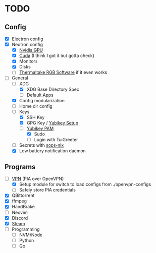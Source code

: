 # TODO

## Config

- [x] Electron config
- [x] Neutron config
  - [x] [Nvidia GPU](https://nixos.wiki/wiki/Nvidia)
  - [x] [Cuda](https://nixos.wiki/wiki/CUDA) (I think I got it but gotta check)
  - [x] Monitors
  - [x] Disks
  - [ ] [Thermaltake RGB Software](https://github.com/chestm007/linux_thermaltake_riing) if it even works
- [ ] General
  - [ ] XDG
    - [x] XDG Base Directory Spec
    - [ ] Default Apps
  - [x] Config modularization
  - [ ] Home dir config
  - [ ] Keys
    - [x] SSH Key
    - [x] GPG Key / [Yubikey Setup](https://rzetterberg.github.io/yubikey-gpg-nixos.html)
    - [ ] [Yubikey PAM](https://nixos.wiki/wiki/Yubikey)
      - [x] Sudo
      - [ ] Login with TuiGreeter
  - [ ] Secrets with [sops-nix](https://github.com/Mic92/sops-nix)
  - [x] Low battery notification daemon

## Programs

- [ ] [VPN](https://nixos.wiki/wiki/OpenVPN) (PIA over OpenVPN)
  - [x] Setup module for switch to load configs from ./openvpn-configs
  - [ ] Safely store PIA credentials
- [x] QBittorrent
- [x] ffmpeg
- [x] HandBrake
- [ ] Neovim
- [x] Discord
- [x] [Steam](https://nixos.wiki/wiki/Steam)
- [ ] Programming
  - [ ] NVM/Node
  - [ ] Python
  - [ ] Go
